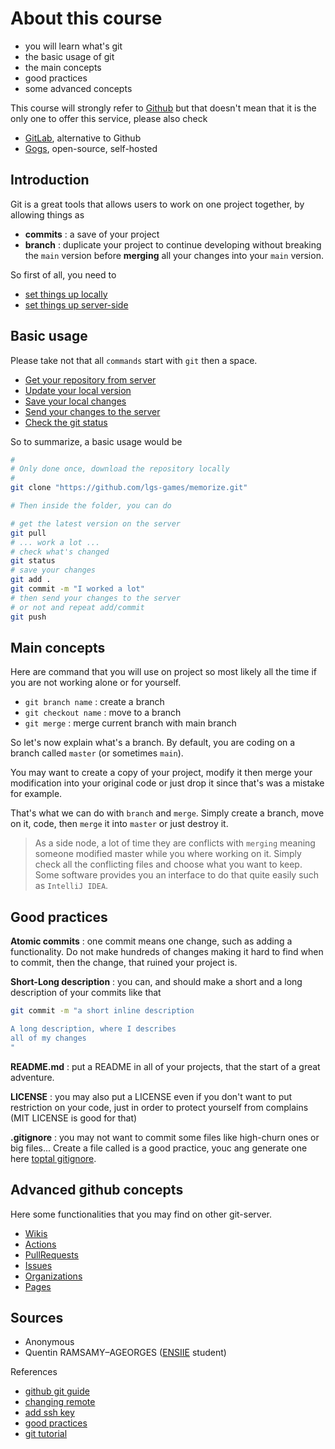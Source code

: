# About this course

* you will learn what's git
* the basic usage of git
* the main concepts
* good practices
* some advanced concepts

This course will strongly refer
to [Github](https://github.com/)
but that doesn't mean that it is the only one
to offer this service, please also check

* [GitLab](https://about.gitlab.com/), alternative to Github
* [Gogs](https://gogs.io/), open-source, self-hosted

## Introduction

Git is a great tools that allows users to work on
one project together, by allowing things as

* **commits** : a save of your project
* **branch** : duplicate your project to continue
developing without breaking the ``main`` version
before **merging** all your changes into your
  ``main`` version.
  
So first of all, you need to

* [set things up locally](local-install.md)
* [set things up server-side](server-install.md)

## Basic usage

Please take not that all ``commands`` start with
``git`` then a space.

* [Get your repository from server](commands/clone.md)
* [Update your local version](commands/pull.md)
* [Save your local changes](commands/commit.md)
* [Send your changes to the server](commands/push.md)
* [Check the git status](commands/status.md)

So to summarize, a basic usage would be

```bash
# 
# Only done once, download the repository locally 
#
git clone "https://github.com/lgs-games/memorize.git"

# Then inside the folder, you can do

# get the latest version on the server
git pull
# ... work a lot ...
# check what's changed
git status
# save your changes
git add .
git commit -m "I worked a lot"
# then send your changes to the server
# or not and repeat add/commit
git push
```

## Main concepts

Here are command that you will use on project
so most likely all the time if you are not working
alone or for yourself.

* ``git branch name`` : create a branch
* ``git checkout name`` : move to a branch
* ``git merge`` : merge current branch with main branch

So let's now explain what's a branch. By default, you are
coding on a branch called ``master`` (or sometimes `main`).

You may want to create a copy of your project, modify it
then merge your modification into your original code
or just drop it since that's was a mistake for example.

That's what we can do with ``branch`` and `merge`.
Simply create a branch, move on it, code, then ``merge``
it into ``master`` or just destroy it.

> As a side node, a lot of time they are conflicts
> with ``merging`` meaning someone modified master
> while you where working on it. Simply check
> all the conflicting files and choose what you
> want to keep. Some software provides you
> an interface to do that quite easily such
> as ``IntelliJ IDEA``.

## Good practices

**Atomic commits** : one commit means one change, such
as adding a functionality. Do not make hundreds of changes
making it hard to find when to commit, then the change,
that ruined your  project is.

**Short-Long description** : you can, and should make
a short and a long description of your commits
like that

```bash
git commit -m "a short inline description

A long description, where I describes
all of my changes
"
```

**README.md** : put a README in all of your projects, that
the start of a great adventure.

**LICENSE** : you may also put a LICENSE even if you don't
want to put restriction on your code, just in order
to protect yourself from complains (MIT LICENSE
is good for that)

**.gitignore** : you may not want to commit some files
like high-churn ones or big files... Create a file
called is a good practice, youc ang generate one
here [toptal gitignore](https://www.toptal.com/developers/gitignore).

## Advanced github concepts

Here some functionalities that you may find
on other git-server.

* [Wikis](tools/wiki.md)
* [Actions](tools/actions.md)
* [PullRequests](tools/pull-requests.md)
* [Issues](tools/issues.md)
* [Organizations](tools/organizations.md)
* [Pages](tools/pages.md)

## Sources

* Anonymous
* Quentin RAMSAMY–AGEORGES ([ENSIIE](https://www.ensiie.fr/) student)

References

* [github git guide](https://github.com/git-guides/)
* [changing remote](https://docs.github.com/en/github/using-git/changing-a-remotes-url)
* [add ssh key](https://docs.github.com/en/free-pro-team@latest/github/authenticating-to-github/generating-a-new-ssh-key-and-adding-it-to-the-ssh-agent)
* [good practices](http://adopteungit.fr/methodologie/2017/04/26/commits-atomiques-la-bonne-approche.html)
* [git tutorial](https://dubrayn.github.io/IPS-DEV/git.html#1)